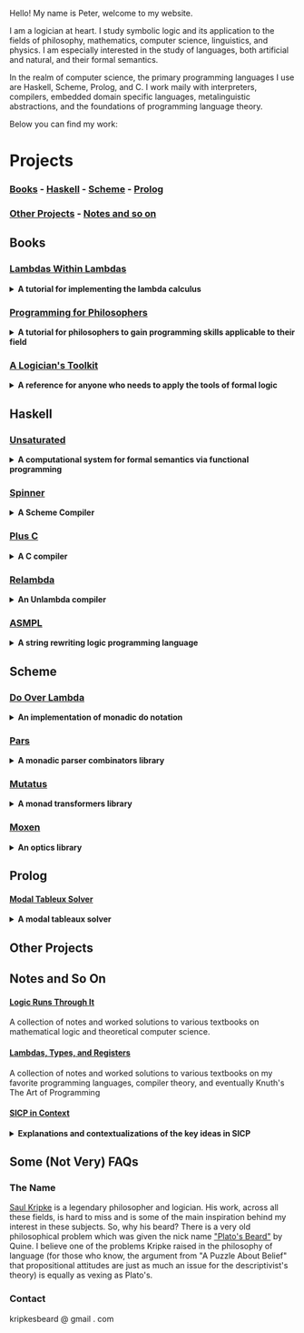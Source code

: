 Hello! My name is Peter, welcome to my website.

I am a logician at heart. I study symbolic logic and its application to the fields of philosophy, mathematics, computer science, linguistics, and physics. I am 
especially interested in the study of languages, both artificial and natural, and their formal semantics. 

In the realm of computer science, the primary programming languages I use are Haskell, Scheme, Prolog, and C. I work maily with interpreters, compilers, embedded 
domain specific languages, metalinguistic abstractions, and the foundations of programming language theory.

Below you can find my work:

# Projects
### [Books](#Books) - [Haskell](#Haskell) - [Scheme](#Scheme) - [Prolog](#Prolog)
### [Other Projects](#Other) - [Notes and so on](#Notes)



## Books <a name="Books"></a>

### [Lambdas Within Lambdas]()
<details>
    <summary><b> A tutorial for implementing the lambda calculus </b></summary>
    
    <br>
  A tutorial walkthrough of implementing both an interpreter and a compiler for multiple languages. It starts
  off with the untyped lambda calculus, eventually introducing S-expression notation and ending with R5RS Scheme.
  Then the simply typed lambda calculus is implemented and a series of stronger type systems are added until we 
  end with a polymorphic Haskell-esque language. The metalanguage used in the book is Haskell. The compilers all
  target abstract computational machines, such as the SECD machine and the STG machine. A final chapter focuses 
  on the topic of compiling those types of machine languages to C (or LLVM). Each interpreter and compiler
  has a full implementation on github.
    
</details>



### [Programming for Philosophers]()

<details>
    <summary><b> A tutorial for philosophers to gain programming skills applicable to their field </b></summary>

<br>
This is a textbook meant to introduce philosophers, linguists, and foundationally inclined mathematicians to functional and logic programming with applications to 
their fields. First Prolog is introduced, culminating with a nonmonotonic theorem prover used to represent formalized epistemic reasoning. Next, Scheme is introduced, 
with 
applications aimed 
towards understanding referential transparency, quotation and quasiquotation, self reference, the halting problem, and fixed points. Finally, Haskell is introduced and 
used as a 
metalanguage to embed fragments of English in order to execute a computational formal semantic system. Each project has a full implementation on github.
        
</details>

  
### [A Logician's Toolkit]()
<details>
    <summary><b> A reference for anyone who needs to apply the tools of formal logic </b></summary>
    
<br>

This book is a collection of tools and formal methods used by logicians. It is inspired by 
[Partee, ter Meulen, and Wall](https://www.springer.com/gp/book/9789027722447) and serves a similar function of being a reference for anyone in the fields of mathematics, 
philosophy, linguistics, computer science, cognitive science, or any other field which makes use of the common tools used by logicians. The subjects included are 

1. Set Theory
2. Classical Logic
3. Algebraic Structures
4. Intuitionistic & Modal Logic
5. Discrete Structures
6. Formal Languages, Grammars, & Automata
7. Turing Machines & The Lambda Calculus
8. Typed Lambda Calculi, Functional Programming, & Categorial Grammar
9. Category Theory
10. Topoi vs. Sets

The scope of the book is much greater than Partee Et al., and thus welcomes a wider range of disciplines whose practitioners will find it useful.

</details>

## Haskell <a name="Haskell"></a>

### [Unsaturated]()

<details>
  <summary><b> A computational system for formal semantics via functional programming </b></summary>
    
<br>
  
Two developments of formal semantics for natural languages done with Haskell as the metalanguage. One takes the indirect representation route, associating
a logical representation to each English sentence before deriving its semantic interpretation. The other uses direct representation without an intermediate logical
form. Additionally there are libraries implementing the fragments developed in 
[Jacobson](https://global.oup.com/academic/product/compositional-semantics-9780199677153), [Coppock & Champollion](https://eecoppock.info/teaching.html), 
[Heim & Kratzer](https://philpapers.org/rec/HEISIG), and [von Fintel & Heim](https://github.com/fintelkai/fintel-heim-intensional-notes). Additionally it 
contains libraries which explore the use of monads and continuations in semantics as described in e.g. 
[Asudeh & Giorgolo](https://global.oup.com/academic/product/enriched-meanings-9780198847861) and 
[Barker & Shan](https://global.oup.com/academic/product/continuations-and-natural-language-9780199575022).

</details>


### [Spinner]()

<details>
  <summary><b> A Scheme Compiler </b></summary>
    
<br>
  
An R7RS Scheme compiler and REPL interpreter.

</details>


### [Plus C]()

<details>
  <summary> <b> A C compiler </b> </summary>
    
<br>

A C compiler with a debugging/interpretation system.

</details>


### [Relambda]()

<details>
  <summary> <b> An Unlambda compiler </b> </summary>
    
<br>

A compiler for the Unlambda programming language, mostly a proof of concept that it *is* a coherent idea to compile the language 
(c.f. [this](http://www.madore.org/~david/programs/unlambda/#impl_comp)). The larger logico-philosophical issues surrounding why the answer to the question is yes
are explicated via a presentation of formal operation and denotational semantics of the language. Based mainly on graph *re*duction.

</details>


### [ASMPL]()

<details>
  <summary> <b> A string rewriting logic programming language </b> </summary>
    
<br>
  
ASMPL (A String Manipulation Programming Language) is a logic programming language implementation of 
[Raymond Smullyan's Elementary Formal Systems](https://philpapers.org/rec/SMUTOF). Partly inspired by the logic 
programming language in Mel Fitting's book [*Computability Theory, Semantics, and Logic Programming*](https://philpapers.org/rec/SHEFMC). Smullyan's model of 
computation is astonishingly elegant, and has *a very simple* set theoretic string rewriting interpretation that lends itself to a very coherent implementation as a 
logic programming language. 

</details>



## Scheme <a name="Scheme"></a>

### [Do Over Lambda]()

<details>
  <summary> <b> An implementation of monadic do notation</b> </summary>
    
<br>

A Scheme monad library, which uses call/cc to implement a do notation in order to let you 'roll your own monads', conceptually based off of work by 
[Wadler](https://jgbm.github.io/eecs762f19/papers/wadler-monads.pdf) and others showing that the continuation monad is universal over all monads.

</details>


### [Pars]()

<details>
  <summary> <b> A monadic parser combinators library </b> </summary>
    
<br>

A monadic parser combinator library influenced by the Haskell library [parsec](https://hackage.haskell.org/package/parsec), allowing for parser generation in Scheme 
using the powerful abstractions of monads and combinators.

</details>


### [Mutatus]() 

<details>
  <summary> <b> A monad transformers library </b> </summary>
    
<br>

A library for composing monadic code using the [monad transformer abstraction model](https://en.wikipedia.org/wiki/Monad_transformer). 

</details>


### [Moxen]()

<details>
  <summary> <b> An optics library</b> </summary>
    
<br>

An optics library for Scheme, similar to Haskell's [lens](https://hackage.haskell.org/package/lens) and [optics](https://hackage.haskell.org/package/optics) libraries. 

</details>



## Prolog <a name="Prolog"></a>

#### [Modal Tableux Solver]()

<details>
  <summary><b> A modal tableaux solver </b></summary>
    
<br>

A propositional modal logic tableaux proof system.

</details>


    
## Other Projects <a name="Other"></a>





## Notes and So On <a name="Notes"></a>

#### [Logic Runs Through It](https://github.com/KripkesBeard/Logic-Runs-Through-It)

A collection of notes and worked solutions to various textbooks on mathematical logic and theoretical computer science.


#### [Lambdas, Types, and Registers](https://github.com/KripkesBeard/Lambdas-Types-and-Registers)

A collection of notes and worked solutions to various textbooks on my favorite programming languages, compiler theory, and eventually Knuth's The Art of Programming


#### [SICP in Context]()
    
<details>
  <summary><b> Explanations and contextualizations of the key ideas in SICP </b></summary>
    
<br>

*Structure and Interpretation of Computer Programms* by Abelson, Sussman & Sussman is one of the greatest books ever written, and this fact is well known. My biggest
criticism of the book is that it can be hard to place the ideas it teaches into context. Many of the ideas the book discusses are ideas you would learn under
different names or less technically in a more traditional introduction to programming. This project is my attempt to place each section/chapter of the book into
more traditional jargon and to have it act as a reference guide for anyone trying to work through SICP. Importantly, this is not a distillation of or substitute for the book;
my goal is to outline sign posts of the main ideas and to put them into the context of every day programming terminology. One quick example: Despite having an entire
section, comprising five chapters, on the topic of abstract data representation, the book does not use the phrase "abstract data type" once (it does appear in the
title of a paper in the bibliography). Surely this can be a cause for confusion (it was for me personally at the start of my CS career), "are these data abstractions 
the same as the abstract data types I'm learning about everywhere else?" Of course they are, but the book does not say so. One goal of SICP in Context is to clear up these 
types of confusions.

</details>

    

## Some (Not Very) FAQs

### The Name

[Saul Kripke](https://en.wikipedia.org/wiki/Saul_Kripke) is a legendary philosopher and logician. His work, across all these fields, is hard to miss and is some of the main 
inspiration behind my interest in these subjects. So, why his beard? There is a very old philosophical problem which was given the nick name 
["Plato's Beard"](https://en.wikipedia.org/wiki/Plato%27s_beard) by Quine. I believe one of the problems Kripke raised in the philosophy of language (for those who know, the 
argument from "A Puzzle About Belief" that propositional attitudes are just as much an issue for the descriptivist's theory) is equally as vexing as Plato's.


    
### Contact

kripkesbeard @ gmail . com

